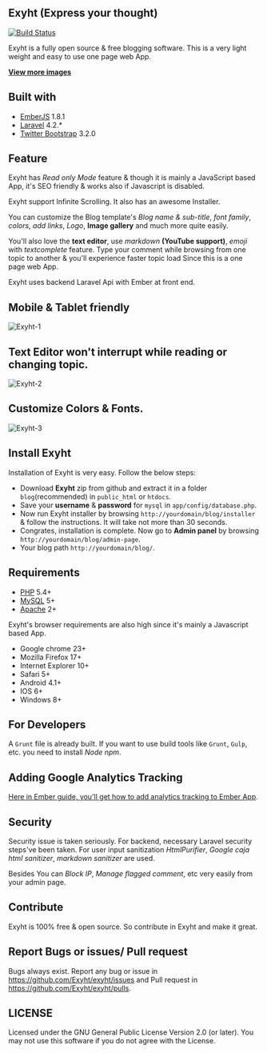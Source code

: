 ## Exyht (Express your thought)

[![Build Status](https://travis-ci.org/changeweb/exyht.svg?branch=master)](https://travis-ci.org/changeweb/exyht)

Exyht is a fully open source & free blogging software. This is a very light weight and easy to use one page web App.

<strong>[View more images](https://github.com/Exyht/exyht/issues/1)</strong>

## Built with

+ [EmberJS](http://emberjs.com/) 1.8.1
+ [Laravel](http://laravel.com/) 4.2.*
+ [Twitter Bootstrap](http://getbootstrap.com/) 3.2.0

## Feature

Exyht has *Read only Mode* feature & though it is mainly a JavaScript based App, it's SEO friendly & works also if Javascript is disabled.

Exyht support Infinite Scrolling. It also has an awesome Installer.

You can customize the Blog template's *Blog name & sub-title*, *font family*, *colors*, *add links*, *Logo*, **Image gallery** and much more quite easily.

You'll also love the **text editor**, use *markdown* **(YouTube support)**, *emoji* with *textcomplete* feature. Type your comment while browsing from one topic to another & you'll experience faster topic load Since this is a one page web App.

Exyht uses backend Laravel Api with Ember at front end.

## Mobile & Tablet friendly 

![Exyht-1](https://cloud.githubusercontent.com/assets/9896315/5836185/4fc9ef82-a19c-11e4-9191-9ec4cada5eee.jpg)
## Text Editor won't interrupt while reading or changing topic.

![Exyht-2](https://cloud.githubusercontent.com/assets/9896315/5836201/6c796194-a19c-11e4-9338-dd6444f405e5.jpg)
## Customize Colors & Fonts.

![Exyht-3](https://cloud.githubusercontent.com/assets/9896315/5836204/739bc4a8-a19c-11e4-9b7b-202ce6ea453a.jpg)


## Install Exyht

Installation of Exyht is very easy. Follow the below steps:
+ Download **Exyht** zip from github and extract it in a folder `blog`(recommended) in `public_html` or `htdocs`.
+ Save your **username** & **password** for `mysql` in `app/config/database.php`.
+ Now run Exyht installer by browsing `http://yourdomain/blog/installer` & follow the instructions. It will take not more than 30 seconds.
+ Congrates, installation is complete. Now go to **Admin panel** by browsing `http://yourdomain/blog/admin-page`.
+ Your blog path `http://yourdomain/blog/`.

## Requirements

+ [PHP](http://php.net/) 5.4+
+ [MySQL](http://www.mysql.com/) 5+
+ [Apache](http://www.apache.org/) 2+

Exyht's browser requirements are also high since it's mainly a Javascript based App.

+ Google chrome 23+
+ Mozilla Firefox 17+
+ Internet Explorer 10+
+ Safari 5+
+ Android 4.1+
+ IOS 6+
+ Windows 8+

## For Developers

A `Grunt` file is already built. If you want to use build tools like `Grunt`, `Gulp`, etc. you need to install *Node npm*.

## Adding Google Analytics Tracking 

[Here in Ember guide, you'll get how to add analytics tracking to Ember App](http://emberjs.com/guides/cookbook/helpers_and_components/adding_google_analytics_tracking/).

## Security

Security issue is taken seriously. For backend, necessary Laravel security steps've been taken. For user input sanitization *HtmlPurifier*, *Google caja html sanitizer*, *markdown sanitizer* are used.

Besides You can *Block IP*, *Manage flagged comment*, etc very easily from your admin page.

## Contribute

Exyht is 100% free & open source. So contribute in Exyht and make it great.

## Report Bugs or issues/ Pull request

Bugs always exist. Report any bug or issue in https://github.com/Exyht/exyht/issues and Pull request in https://github.com/Exyht/exyht/pulls.

## LICENSE

Licensed under the GNU General Public License Version 2.0 (or later). You may not use this software if you do not agree with the License.
